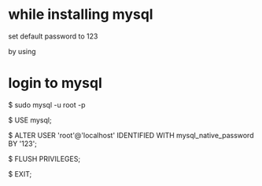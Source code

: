 # while installing mysql

set default password to 123

by using 

# login to mysql

$ sudo mysql -u root -p

$ USE mysql;

$ ALTER USER 'root'@'localhost' IDENTIFIED WITH mysql_native_password BY '123';

$ FLUSH PRIVILEGES;

$ EXIT;

